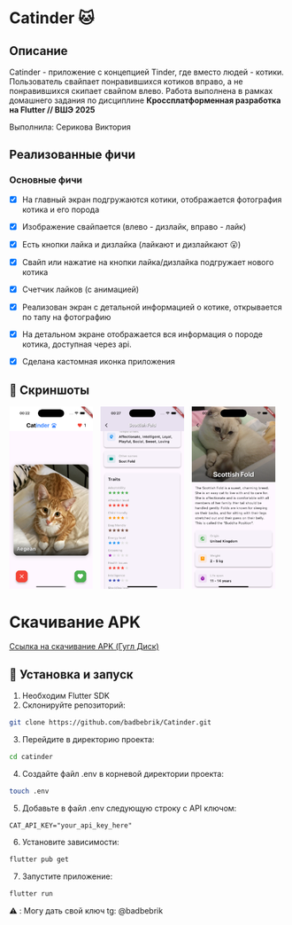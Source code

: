 # Catinder 🐱

## Описание

Catinder - приложение с концепцией Tinder, где вместо людей - котики. Пользователь свайпает понравившихся котиков вправо, а не понравившихся скипает свайпом влево. Работа выполнена в рамках домашнего задания по дисциплине **Кроссплатформенная разработка на Flutter // ВШЭ 2025**

Выполнила: Серикова Виктория 

## Реализованные фичи

### Основные фичи
- [x] На главный экран подгружаются котики, отображается фотография котика и его порода
- [x] Изображение свайпается (влево - дизлайк, вправо - лайк)
- [x] Есть кнопки лайка и дизлайка (лайкают и дизлайкают 😮)
- [x] Свайп или нажатие на кнопки лайка/дизлайка подгружает нового котика
- [x] Счетчик лайков (с анимацией)
- [x] Реализован экран с детальной информацией о котике, открывается по тапу на фотографию
- [x] На детальном экране отображается вся информация о породе котика, доступная через api.
- [x] Сделана кастомная иконка приложения 



## 📱 Скриншоты
<p>
  <img src="images/image.png" alt="Скриншот главного экрана" width="30%" style="display:inline-block; margin-right:10px;" />
  <img src="images/image1.png" alt="Скриншот детального экрана" width="30%" style="display:inline-block; margin-right:10px;" />
  <img src="images/image2.png" alt="Скриншот детального экрана, характеристики" width="30%" style="display:inline-block;" />
</p>

# Скачивание APK
[Ссылка на скачивание APK (Гугл Диск)](https://drive.google.com/file/d/109AT5xz7T5Io-vp9ywId26G1m3kLeQ5b/view?usp=sharing)





## 🚀 Установка и запуск

1. Необходим Flutter SDK
2. Склонируйте репозиторий:
```bash
git clone https://github.com/badbebrik/Catinder.git
```
3. Перейдите в директорию проекта:
```bash
cd catinder
```
4. Создайте файл .env в корневой директории проекта:
```bash
touch .env
```
5. Добавьте в файл .env следующую строку с API ключом:
```
CAT_API_KEY="your_api_key_here"
```
6. Установите зависимости:
```bash
flutter pub get
```
7. Запустите приложение:
```bash
flutter run
```

⚠️ : Могу дать свой ключ tg: @badbebrik
